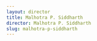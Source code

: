 ```yaml
---
layout: director
title: Malhotra P. Siddharth
director: Malhotra P. Siddharth
slug: malhotra-p-siddharth
---
```

